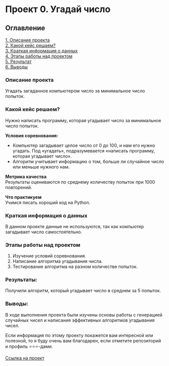 # Проект 0. Угадай число

## Оглавление  
[1. Описание проекта](#Описание-проекта)  
[2. Какой кейс решаем?](#Какой-кейс-решаем)  
[3. Краткая информация о данных](#Краткая-информация-о-данных)  
[4. Этапы работы над проектом](#Этапы-работы-над-проектом)  
[5. Результат](#Результат)    
[6. Выводы](#Выводы) 

### Описание проекта    
Угадать загаданное компьютером число за минимальное число попыток.

### Какой кейс решаем?    
Нужно написать программу, которая угадывает число за минимальное число попыток.

**Условия соревнования:**  
- Компьютер загадывает целое число от 0 до 100, и нам его нужно угадать. Под «угадать», подразумевается «написать программу, которая угадывает число».
- Алгоритм учитывает информацию о том, больше ли случайное число или меньше нужного нам.

**Метрика качества**     
Результаты оцениваются по среднему количеству попыток при 1000 повторений.

**Что практикуем**     
Учимся писать хороший код на Python.

### Краткая информация о данных
В данном проекте данные не используются, так как компьютер загадывает число самостоятельно.

### Этапы работы над проектом  
1. Изучение условий соревнования.
2. Написание алгоритма угадывания числа.
3. Тестирование алгоритма на разном количестве попыток.

### Результаты:  
Получили алгоритм, который угадывает число в среднем за 5 попыток.

### Выводы:  
В ходе выполнения проекта были изучены основы работы с генерацией случайных чисел и написания эффективных алгоритмов угадывания чисел.

Если информация по этому проекту покажется вам интересной или полезной, то я буду очень вам благодарен, если отметите репозиторий и профиль ⭐️⭐️⭐️-дами.

[Ссылка на проект](https://github.com/ViacheslavNaida/ugadai_chislo/tree/main/project_0)
